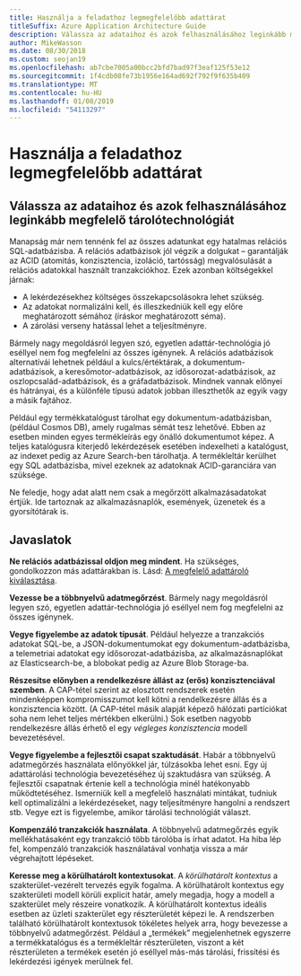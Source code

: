 ```yaml
---
title: Használja a feladathoz legmegfelelőbb adattárat
titleSuffix: Azure Application Architecture Guide
description: Válassza az adataihoz és azok felhasználásához leginkább megfelelő tárolótechnológiát.
author: MikeWasson
ms.date: 08/30/2018
ms.custom: seojan19
ms.openlocfilehash: ab7cbe7005a00bcc2bfd7bad97f3eaf125f53e12
ms.sourcegitcommit: 1f4cdb08fe73b1956e164ad692f792f9f635b409
ms.translationtype: MT
ms.contentlocale: hu-HU
ms.lasthandoff: 01/08/2019
ms.locfileid: "54113297"
---
```

# <a name="use-the-best-data-store-for-the-job"></a>Használja a feladathoz legmegfelelőbb adattárat

## <a name="pick-the-storage-technology-that-is-the-best-fit-for-your-data-and-how-it-will-be-used"></a>Válassza az adataihoz és azok felhasználásához leginkább megfelelő tárolótechnológiát

Manapság már nem tennénk fel az összes adatunkat egy hatalmas relációs SQL-adatbázisba. A relációs adatbázisok jól végzik a dolgukat – garantálják az ACID (atomitás, konzisztencia, izoláció, tartósság) megvalósulását a relációs adatokkal használt tranzakciókhoz. Ezek azonban költségekkel járnak:

- A lekérdezésekhez költséges összekapcsolásokra lehet szükség.
- Az adatokat normalizálni kell, és illeszkedniük kell egy előre meghatározott sémához (íráskor meghatározott séma).
- A zárolási verseny hatással lehet a teljesítményre.

Bármely nagy megoldásról legyen szó, egyetlen adattár-technológia jó eséllyel nem fog megfelelni az összes igénynek. A relációs adatbázisok alternatívái lehetnek például a kulcs/értéktárak, a dokumentum-adatbázisok, a keresőmotor-adatbázisok, az idősorozat-adatbázisok, az oszlopcsalád-adatbázisok, és a gráfadatbázisok. Mindnek vannak előnyei és hátrányai, és a különféle típusú adatok jobban illeszthetők az egyik vagy a másik fajtához.

Például egy termékkatalógust tárolhat egy dokumentum-adatbázisban, (például Cosmos DB), amely rugalmas sémát tesz lehetővé. Ebben az esetben minden egyes termékleírás egy önálló dokumentumot képez. A teljes katalógusra kiterjedő lekérdezések esetében indexelheti a katalógust, az indexet pedig az Azure Search-ben tárolhatja. A termékleltár kerülhet egy SQL adatbázisba, mivel ezeknek az adatoknak ACID-garanciára van szüksége.

Ne feledje, hogy adat alatt nem csak a megőrzött alkalmazásadatokat értjük. Ide tartoznak az alkalmazásnaplók, események, üzenetek és a gyorsítótárak is.

## <a name="recommendations"></a>Javaslatok

**Ne relációs adatbázissal oldjon meg mindent**. Ha szükséges, gondolkozzon más adattárakban is. Lásd: [A megfelelő adattároló kiválasztása][data-store-overview].

**Vezesse be a többnyelvű adatmegőrzést**. Bármely nagy megoldásról legyen szó, egyetlen adattár-technológia jó eséllyel nem fog megfelelni az összes igénynek.

**Vegye figyelembe az adatok típusát**. Például helyezze a tranzakciós adatokat SQL-be, a JSON-dokumentumokat egy dokumentum-adatbázisba, a telemetriai adatokat egy idősorozat-adatbázisba, az alkalmazásnaplókat az Elasticsearch-be, a blobokat pedig az Azure Blob Storage-ba.

**Részesítse előnyben a rendelkezésre állást az (erős) konzisztenciával szemben**. A CAP-tétel szerint az elosztott rendszerek esetén mindenképpen kompromisszumot kell kötni a rendelkezésre állás és a konzisztencia között. (A CAP-tétel másik alapját képező hálózati partíciókat soha nem lehet teljes mértékben elkerülni.) Sok esetben nagyobb rendelkezésre állás érhető el egy *végleges konzisztencia* modell bevezetésével.

**Vegye figyelembe a fejlesztői csapat szaktudását**. Habár a többnyelvű adatmegőrzés használata előnyökkel jár, túlzásokba lehet esni. Egy új adattárolási technológia bevezetéséhez új szaktudásra van szükség. A fejlesztői csapatnak értenie kell a technológia minél hatékonyabb működtetéséhez. Ismerniük kell a megfelelő használati mintákat, tudniuk kell optimalizálni a lekérdezéseket, nagy teljesítményre hangolni a rendszert stb. Vegye ezt is figyelembe, amikor tárolási technológiát választ.

**Kompenzáló tranzakciók használata**. A többnyelvű adatmegőrzés egyik mellékhatásaként egy tranzakció több tárolóba is írhat adatot. Ha hiba lép fel, kompenzáló tranzakciók használatával vonhatja vissza a már végrehajtott lépéseket.

**Keresse meg a körülhatárolt kontextusokat**. A *körülhatárolt kontextus* a szakterület-vezérelt tervezés egyik fogalma. A körülhatárolt kontextus egy szakterületi modell körüli explicit határ, amely megadja, hogy a modell a szakterület mely részeire vonatkozik. A körülhatárolt kontextus ideális esetben az üzleti szakterület egy részterületét képezi le. A rendszerben található körülhatárolt kontextusok tökéletes helyek arra, hogy bevezesse a többnyelvű adatmegőrzést. Például a „termékek” megjelenhetnek egyszerre a termékkatalógus és a termékleltár részterületen, viszont a két részterületen a termékek esetén jó eséllyel más-más tárolási, frissítési és lekérdezési igények merülnek fel.

[data-store-overview]: ../technology-choices/data-store-overview.md
